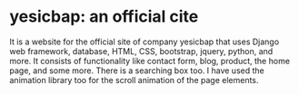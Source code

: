 # yesicbap: an official cite

<!--
**yesicbap/yesicbap** is a ✨ _special_ ✨ repository because its `README.md` (this file) appears on your GitHub profile.

Here are some ideas to get you started:

- 🔭 I’m currently working on ...
- 🌱 I’m currently learning ...
- 👯 I’m looking to collaborate on ...
- 🤔 I’m looking for help with ...
- 💬 Ask me about ...
- 📫 How to reach me: ...
- 😄 Pronouns: ...
- ⚡ Fun fact: ...
-->

It is a website for the official site of company yesicbap that uses Django web framework, database, HTML, CSS, bootstrap, jquery, python, and more. It consists of functionality like contact form, blog, product, the home page, and some more. There is a searching box too. I have used the animation library too for the scroll animation of the page elements.



